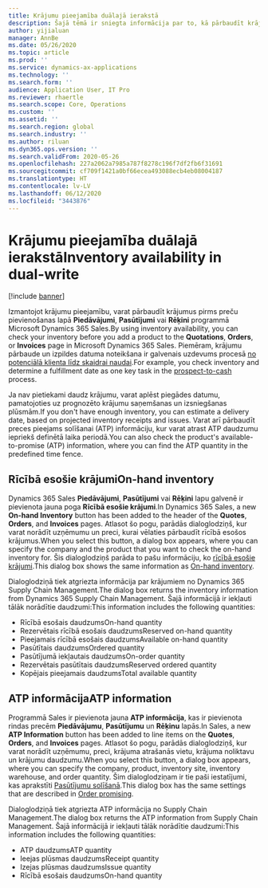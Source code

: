 ```yaml
---
title: Krājumu pieejamība duālajā ierakstā
description: Šajā tēmā ir sniegta informācija par to, kā pārbaudīt krājumu pieejamību duālajā ierakstā.
author: yijialuan
manager: AnnBe
ms.date: 05/26/2020
ms.topic: article
ms.prod: ''
ms.service: dynamics-ax-applications
ms.technology: ''
ms.search.form: ''
audience: Application User, IT Pro
ms.reviewer: rhaertle
ms.search.scope: Core, Operations
ms.custom: ''
ms.assetid: ''
ms.search.region: global
ms.search.industry: ''
ms.author: riluan
ms.dyn365.ops.version: ''
ms.search.validFrom: 2020-05-26
ms.openlocfilehash: 227a2062a7985a787f8278c196f7df2fb6f31691
ms.sourcegitcommit: cf709f1421a0bf66ecea493088ecb4eb08004187
ms.translationtype: HT
ms.contentlocale: lv-LV
ms.lasthandoff: 06/12/2020
ms.locfileid: "3443876"
---
```

# <a name="inventory-availability-in-dual-write"></a><span data-ttu-id="576f7-103">Krājumu pieejamība duālajā ierakstā</span><span class="sxs-lookup"><span data-stu-id="576f7-103">Inventory availability in dual-write</span></span>

[!include [banner](../../includes/banner.md)]

<span data-ttu-id="576f7-104">Izmantojot krājumu pieejamību, varat pārbaudīt krājumus pirms preču pievienošanas lapā **Piedāvājumi**, **Pasūtījumi** vai **Rēķini** programmā Microsoft Dynamics 365 Sales.</span><span class="sxs-lookup"><span data-stu-id="576f7-104">By using inventory availability, you can check your inventory before you add a product to the **Quotations**, **Orders**, or **Invoices** page in Microsoft Dynamics 365 Sales.</span></span> <span data-ttu-id="576f7-105">Piemēram, krājumu pārbaude un izpildes datuma noteikšana ir galvenais uzdevums procesā [no potenciālā klienta līdz skaidrai naudai](dual-write-prospect-to-cash.md).</span><span class="sxs-lookup"><span data-stu-id="576f7-105">For example, you check inventory and determine a fulfillment date as one key task in the [prospect-to-cash](dual-write-prospect-to-cash.md) process.</span></span>

<span data-ttu-id="576f7-106">Ja nav pietiekami daudz krājumu, varat aplēst piegādes datumu, pamatojoties uz prognozēto krājumu saņemšanas un izsniegšanas plūsmām.</span><span class="sxs-lookup"><span data-stu-id="576f7-106">If you don't have enough inventory, you can estimate a delivery date, based on projected inventory receipts and issues.</span></span> <span data-ttu-id="576f7-107">Varat arī pārbaudīt preces pieejams solīšanai (ATP) informāciju, kur varat atrast ATP daudzumu iepriekš definētā laika periodā.</span><span class="sxs-lookup"><span data-stu-id="576f7-107">You can also check the product's available-to-promise (ATP) information, where you can find the ATP quantity in the predefined time fence.</span></span>

## <a name="on-hand-inventory"></a><span data-ttu-id="576f7-108">Rīcībā esošie krājumi</span><span class="sxs-lookup"><span data-stu-id="576f7-108">On-hand inventory</span></span>

<span data-ttu-id="576f7-109">Dynamics 365 Sales **Piedāvājumi**, **Pasūtījumi** vai **Rēķini** lapu galvenē ir pievienota jauna poga **Rīcībā esošie krājumi**.</span><span class="sxs-lookup"><span data-stu-id="576f7-109">In Dynamics 365 Sales, a new **On-hand Inventory** button has been added to the header of the **Quotes**, **Orders**, and **Invoices** pages.</span></span> <span data-ttu-id="576f7-110">Atlasot šo pogu, parādās dialoglodziņš, kur varat norādīt uzņēmumu un preci, kurai vēlaties pārbaudīt rīcībā esošos krājumus.</span><span class="sxs-lookup"><span data-stu-id="576f7-110">When you select this button, a dialog box appears, where you can specify the company and the product that you want to check the on-hand inventory for.</span></span> <span data-ttu-id="576f7-111">Šis dialoglodziņš parāda to pašu informāciju, ko [rīcībā esošie krājumi](../../../../supply-chain/inventory/tasks/check-availability-stock.md).</span><span class="sxs-lookup"><span data-stu-id="576f7-111">This dialog box shows the same information as [On-hand inventory](../../../../supply-chain/inventory/tasks/check-availability-stock.md).</span></span>

<span data-ttu-id="576f7-112">Dialoglodziņā tiek atgriezta informācija par krājumiem no Dynamics 365 Supply Chain Management.</span><span class="sxs-lookup"><span data-stu-id="576f7-112">The dialog box returns the inventory information from Dynamics 365 Supply Chain Management.</span></span> <span data-ttu-id="576f7-113">Šajā informācijā ir iekļauti tālāk norādītie daudzumi:</span><span class="sxs-lookup"><span data-stu-id="576f7-113">This information includes the following quantities:</span></span>

- <span data-ttu-id="576f7-114">Rīcībā esošais daudzums</span><span class="sxs-lookup"><span data-stu-id="576f7-114">On-hand quantity</span></span>
- <span data-ttu-id="576f7-115">Rezervētais rīcībā esošais daudzums</span><span class="sxs-lookup"><span data-stu-id="576f7-115">Reserved on-hand quantity</span></span>
- <span data-ttu-id="576f7-116">Pieejamais rīcībā esošais daudzums</span><span class="sxs-lookup"><span data-stu-id="576f7-116">Available on-hand quantity</span></span>
- <span data-ttu-id="576f7-117">Pasūtītais daudzums</span><span class="sxs-lookup"><span data-stu-id="576f7-117">Ordered quantity</span></span>
- <span data-ttu-id="576f7-118">Pasūtījumā iekļautais daudzums</span><span class="sxs-lookup"><span data-stu-id="576f7-118">On-order quantity</span></span>
- <span data-ttu-id="576f7-119">Rezervētais pasūtītais daudzums</span><span class="sxs-lookup"><span data-stu-id="576f7-119">Reserved ordered quantity</span></span>
- <span data-ttu-id="576f7-120">Kopējais pieejamais daudzums</span><span class="sxs-lookup"><span data-stu-id="576f7-120">Total available quantity</span></span>

## <a name="atp-information"></a><span data-ttu-id="576f7-121">ATP informācija</span><span class="sxs-lookup"><span data-stu-id="576f7-121">ATP information</span></span>

<span data-ttu-id="576f7-122">Programmā Sales ir pievienota jauna **ATP informācija**, kas ir pievienota rindas precēm **Piedāvājumu**, **Pasūtījumu** un **Rēķinu** lapās.</span><span class="sxs-lookup"><span data-stu-id="576f7-122">In Sales, a new **ATP Information** button has been added to line items on the **Quotes**, **Orders**, and **Invoices** pages.</span></span> <span data-ttu-id="576f7-123">Atlasot šo pogu, parādās dialoglodziņš, kur varat norādīt uzņēmumu, preci, krājuma atrašanās vietu, krājuma noliktavu un krājumu daudzumu.</span><span class="sxs-lookup"><span data-stu-id="576f7-123">When you select this button, a dialog box appears, where you can specify the company, product, inventory site, inventory warehouse, and order quantity.</span></span> <span data-ttu-id="576f7-124">Šim dialoglodziņam ir tie paši iestatījumi, kas aprakstīti [Pasūtījumu solīšanā](../../../../supply-chain/sales-marketing/delivery-dates-available-promise-calculations.md#atp-calculations).</span><span class="sxs-lookup"><span data-stu-id="576f7-124">This dialog box has the same settings that are described in [Order promising](../../../../supply-chain/sales-marketing/delivery-dates-available-promise-calculations.md#atp-calculations).</span></span>

<span data-ttu-id="576f7-125">Dialoglodziņā tiek atgriezta ATP informācija no Supply Chain Management.</span><span class="sxs-lookup"><span data-stu-id="576f7-125">The dialog box returns the ATP information from Supply Chain Management.</span></span> <span data-ttu-id="576f7-126">Šajā informācijā ir iekļauti tālāk norādītie daudzumi:</span><span class="sxs-lookup"><span data-stu-id="576f7-126">This information includes the following quantities:</span></span>

- <span data-ttu-id="576f7-127">ATP daudzums</span><span class="sxs-lookup"><span data-stu-id="576f7-127">ATP quantity</span></span>
- <span data-ttu-id="576f7-128">Ieejas plūsmas daudzums</span><span class="sxs-lookup"><span data-stu-id="576f7-128">Receipt quantity</span></span>
- <span data-ttu-id="576f7-129">Izejas plūsmas daudzums</span><span class="sxs-lookup"><span data-stu-id="576f7-129">Issue quantity</span></span>
- <span data-ttu-id="576f7-130">Rīcībā esošais daudzums</span><span class="sxs-lookup"><span data-stu-id="576f7-130">On-hand quantity</span></span>
